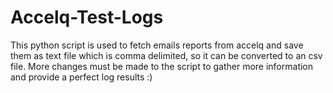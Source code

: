 # Accelq-Test-Logs
This python script is used to fetch emails reports from accelq and save them as text file which is comma delimited, so it can be converted to an csv file.
More changes must be made to the script to gather more information and provide a perfect log results :)
